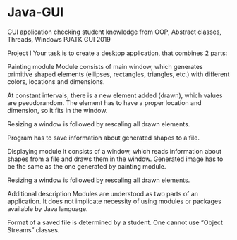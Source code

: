 # Java-GUI
GUI application checking student knowledge from OOP, Abstract classes, Threads, Windows
PJATK GUI 2019    

Project I
Your task is to create a desktop application, that combines 2 parts:

Painting module
Module consists of main window, which generates primitive shaped elements (ellipses, rectangles, triangles, etc.) with different colors, locations and dimensions.

At constant intervals, there is a new element added (drawn), which values are pseudorandom. The element has to have a proper location and dimension, so it fits in the window.

Resizing a window is followed by rescaling all drawn elements.

Program has to save information about generated shapes to a file.

Displaying module
It consists of a window, which reads information about shapes from a file and draws them in the window. Generated image has to be the same as the one generated by painting module.

Resizing a window is followed by rescaling all drawn elements.

Additional description
Modules are understood as two parts of an application. It does not implicate necessity of using modules or packages available by Java language.

Format of a saved file is determined by a student. One cannot use “Object Streams” classes.

